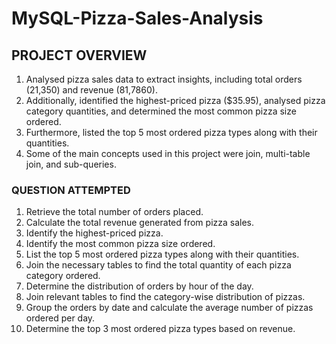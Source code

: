 # MySQL-Pizza-Sales-Analysis

## PROJECT OVERVIEW
1. Analysed pizza sales data to extract insights, including total orders (21,350) and revenue
(81,7860).
2. Additionally, identified the highest-priced pizza ($35.95), analysed pizza category quantities, and
determined the most common pizza size ordered.
3. Furthermore, listed the top 5 most ordered pizza types along with their quantities.
4. Some of the main concepts used in this project were join, multi-table join, and sub-queries.



### QUESTION ATTEMPTED

1) Retrieve the total number of orders placed.
2) Calculate the total revenue generated from pizza sales.
3) Identify the highest-priced pizza.
4) Identify the most common pizza size ordered.
5) List the top 5 most ordered pizza types along with their quantities.
6) Join the necessary tables to find the total quantity of each pizza category ordered.
7) Determine the distribution of orders by hour of the day.
8) Join relevant tables to find the category-wise distribution of pizzas.
9) Group the orders by date and calculate the average number of pizzas ordered per day.
10) Determine the top 3 most ordered pizza types based on revenue.
